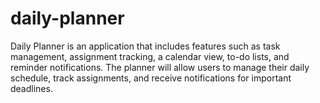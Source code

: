 # daily-planner
Daily Planner is an application that includes features such as task management, assignment tracking, a calendar view, to-do lists, and reminder notifications. The planner will allow users to manage their daily schedule, track assignments, and receive notifications for important deadlines.
